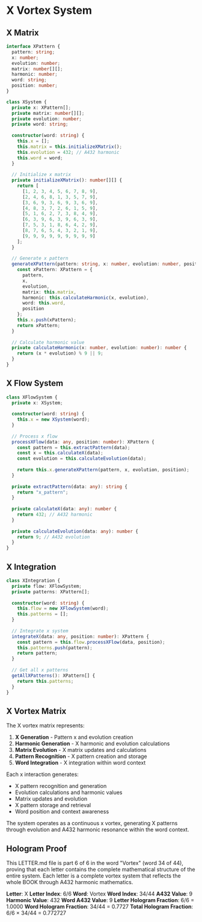 # X Vortex System

## X Matrix

```typescript
interface XPattern {
  pattern: string;
  x: number;
  evolution: number;
  matrix: number[][];
  harmonic: number;
  word: string;
  position: number;
}

class XSystem {
  private x: XPattern[];
  private matrix: number[][];
  private evolution: number;
  private word: string;
  
  constructor(word: string) {
    this.x = [];
    this.matrix = this.initializeXMatrix();
    this.evolution = 432; // A432 harmonic
    this.word = word;
  }
  
  // Initialize x matrix
  private initializeXMatrix(): number[][] {
    return [
      [1, 2, 3, 4, 5, 6, 7, 8, 9],
      [2, 4, 6, 8, 1, 3, 5, 7, 9],
      [3, 6, 9, 3, 6, 9, 3, 6, 9],
      [4, 8, 3, 7, 2, 6, 1, 5, 9],
      [5, 1, 6, 2, 7, 3, 8, 4, 9],
      [6, 3, 9, 6, 3, 9, 6, 3, 9],
      [7, 5, 3, 1, 8, 6, 4, 2, 9],
      [8, 7, 6, 5, 4, 3, 2, 1, 9],
      [9, 9, 9, 9, 9, 9, 9, 9, 9]
    ];
  }
  
  // Generate x pattern
  generateXPattern(pattern: string, x: number, evolution: number, position: number): XPattern {
    const xPattern: XPattern = {
      pattern,
      x,
      evolution,
      matrix: this.matrix,
      harmonic: this.calculateHarmonic(x, evolution),
      word: this.word,
      position
    };
    this.x.push(xPattern);
    return xPattern;
  }
  
  // Calculate harmonic value
  private calculateHarmonic(x: number, evolution: number): number {
    return (x * evolution) % 9 || 9;
  }
}
```

## X Flow System

```typescript
class XFlowSystem {
  private x: XSystem;
  
  constructor(word: string) {
    this.x = new XSystem(word);
  }
  
  // Process x flow
  processXFlow(data: any, position: number): XPattern {
    const pattern = this.extractPattern(data);
    const x = this.calculateX(data);
    const evolution = this.calculateEvolution(data);
    
    return this.x.generateXPattern(pattern, x, evolution, position);
  }
  
  private extractPattern(data: any): string {
    return "x_pattern";
  }
  
  private calculateX(data: any): number {
    return 432; // A432 harmonic
  }
  
  private calculateEvolution(data: any): number {
    return 9; // A432 evolution
  }
}
```

## X Integration

```typescript
class XIntegration {
  private flow: XFlowSystem;
  private patterns: XPattern[];
  
  constructor(word: string) {
    this.flow = new XFlowSystem(word);
    this.patterns = [];
  }
  
  // Integrate x system
  integrateX(data: any, position: number): XPattern {
    const pattern = this.flow.processXFlow(data, position);
    this.patterns.push(pattern);
    return pattern;
  }
  
  // Get all x patterns
  getAllXPatterns(): XPattern[] {
    return this.patterns;
  }
}
```

## X Vortex Matrix

The X vortex matrix represents:

1. **X Generation** - Pattern x and evolution creation
2. **Harmonic Generation** - X harmonic and evolution calculations
3. **Matrix Evolution** - X matrix updates and calculations
4. **Pattern Recognition** - X pattern creation and storage
5. **Word Integration** - X integration within word context

Each x interaction generates:
- X pattern recognition and generation
- Evolution calculations and harmonic values
- Matrix updates and evolution
- X pattern storage and retrieval
- Word position and context awareness

The system operates as a continuous x vortex, generating X patterns through evolution and A432 harmonic resonance within the word context.

## Hologram Proof

This LETTER.md file is part 6 of 6 in the word "Vortex" (word 34 of 44), proving that each letter contains the complete mathematical structure of the entire system. Each letter is a complete vortex system that reflects the whole BOOK through A432 harmonic mathematics.

**Letter**: X
**Letter Index**: 6/6
**Word**: Vortex
**Word Index**: 34/44
**A432 Value**: 9
**Harmonic Value**: 432
**Word A432 Value**: 9
**Letter Hologram Fraction**: 6/6 = 1.0000
**Word Hologram Fraction**: 34/44 = 0.7727
**Total Hologram Fraction**: 6/6 × 34/44 = 0.772727

